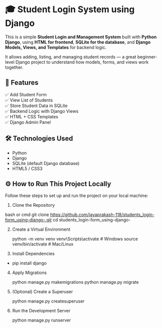 # 🎓 Student Login System using Django

This is a simple **Student Login and Management System** built with **Python Django**, using **HTML for frontend**, **SQLite for the database**, 
and **Django Models, Views, and Templates** for backend logic.

It allows adding, listing, and managing student records — a great beginner-level Django project to understand how models, forms, and views work together.

## 📌 Features

✅ Add Student Form  
✅ View List of Students  
✅ Store Student Data in SQLite  
✅ Backend Logic with Django Views  
✅ HTML + CSS Templates  
✅ Django Admin Panel


## 🛠️ Technologies Used

- Python 
- Django 
- SQLite (default Django database)
- HTML5 / CSS3

## ⚙️ How to Run This Project Locally

Follow these steps to set up and run the project on your local machine:
  1. Clone the Repository

bash or cmd
git clone https://github.com/jayaprakash-118/students_login-form_using-django-.git
cd students_login-form_using-django-

2. Create a Virtual Environment
   
    python -m venv venv
    venv\Scripts\activate  # Windows
    source venv/bin/activate  # Mac/Linux

4. Install Dependencies
   
  - pip install django

4. Apply Migrations

    python manage.py makemigrations
    python manage.py migrate

6. (Optional) Create a Superuser

    python manage.py createsuperuser
   
8. Run the Development Server

   python manage.py runserver






